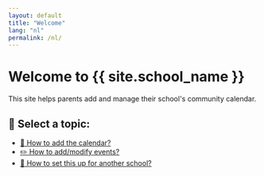 ```yaml
---
layout: default
title: "Welcome"
lang: "nl"
permalink: /nl/
---
```


# Welcome to {{ site.school_name }} 

This site helps parents add and manage their school's community calendar.

## 📌 Select a topic:
- [📅 How to add the calendar?](/nl/add-calendar.html)
- [✏️ How to add/modify events?](/nl/modify-events.html)
- [🔧 How to set this up for another school?](/nl/setup-another-school.html)
